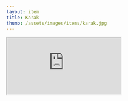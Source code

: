 ```yaml
---
layout: item
title: Karak
thumb: /assets/images/items/karak.jpg
---
```

<iframe src="http://magic-items.herokuapp.com/item/embed/7w3hzfh"></iframe>
